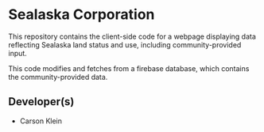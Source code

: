 # Sealaska Corporation

This repository contains the client-side code for a webpage displaying data reflecting Sealaska land status and use, including community-provided input.

This code modifies and fetches from a firebase database, which contains the community-provided data.

## Developer(s)

* Carson Klein
